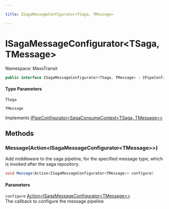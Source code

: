 ```yaml
---

title: ISagaMessageConfigurator<TSaga, TMessage>

---
```


# ISagaMessageConfigurator\<TSaga, TMessage\>

Namespace: MassTransit

```csharp
public interface ISagaMessageConfigurator<TSaga, TMessage> : IPipeConfigurator<SagaConsumeContext<TSaga, TMessage>>
```

#### Type Parameters

`TSaga`<br/>

`TMessage`<br/>

Implements [IPipeConfigurator\<SagaConsumeContext\<TSaga, TMessage\>\>](../masstransit/ipipeconfigurator-1)

## Methods

### **Message(Action\<ISagaMessageConfigurator\<TMessage\>\>)**

Add middleware to the saga pipeline, for the specified message type, which is
 invoked after the saga repository.

```csharp
void Message(Action<ISagaMessageConfigurator<TMessage>> configure)
```

#### Parameters

`configure` [Action\<ISagaMessageConfigurator\<TMessage\>\>](https://learn.microsoft.com/en-us/dotnet/api/system.action-1)<br/>
The callback to configure the message pipeline
